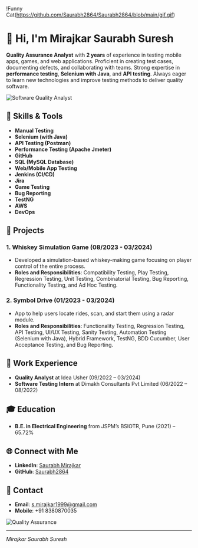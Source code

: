 !Funny Cat(https://github.com/Saurabh2864/Saurabh2864/blob/main/gif.gif)


# 👋 Hi, I'm Mirajkar Saurabh Suresh

**Quality Assurance Analyst** with **2 years** of experience in testing mobile apps, games, and web applications. Proficient in creating test cases, documenting defects, and collaborating with teams. Strong expertise in **performance testing**, **Selenium with Java**, and **API testing**. Always eager to learn new technologies and improve testing methods to deliver quality software.

![Software Quality Analyst](https://media.giphy.com/media/26tOZ42Mg6pbTUPHW/giphy.gif) <!-- Add a relevant GIF URL here -->

## 🔧 Skills & Tools

- **Manual Testing**
- **Selenium (with Java)**
- **API Testing (Postman)**
- **Performance Testing (Apache Jmeter)**
- **GitHub**
- **SQL (MySQL Database)**
- **Web/Mobile App Testing**
- **Jenkins (CI/CD)**
- **Jira**
- **Game Testing**
- **Bug Reporting**
- **TestNG**
- **AWS**
- **DevOps**

## 🚀 Projects

### 1. Whiskey Simulation Game (08/2023 - 03/2024)
- Developed a simulation-based whiskey-making game focusing on player control of the entire process.
- **Roles and Responsibilities**: Compatibility Testing, Play Testing, Regression Testing, Unit Testing, Combinatorial Testing, Bug Reporting, Functionality Testing, and Ad Hoc Testing.

### 2. Symbol Drive (01/2023 - 03/2024)
- App to help users locate rides, scan, and start them using a radar module.
- **Roles and Responsibilities**: Functionality Testing, Regression Testing, API Testing, UI/UX Testing, Sanity Testing, Automation Testing (Selenium with Java), Hybrid Framework, TestNG, BDD Cucumber, User Acceptance Testing, and Bug Reporting.

## 🏢 Work Experience

- **Quality Analyst** at Idea Usher (09/2022 – 03/2024)
- **Software Testing Intern** at Dimakh Consultants Pvt Limited (06/2022 – 08/2022)

## 🎓 Education

- **B.E. in Electrical Engineering** from JSPM’s BSIOTR, Pune (2021) – 65.72%

## 🌐 Connect with Me

- **LinkedIn**: [Saurabh Mirajkar](https://www.linkedin.com/in/saurabh-mirajkar-52782a222)
- **GitHub**: [Saurabh2864](https://github.com/Saurabh2864)

## 📧 Contact

- **Email**: s.mirajkar1999@gmail.com
- **Mobile**: +91 8380870035

![Quality Assurance](https://media.giphy.com/media/l0Ex6CeY9nznfPZQY/giphy.gif) <!-- Add a relevant GIF URL here -->

---
_Mirajkar Saurabh Suresh_
